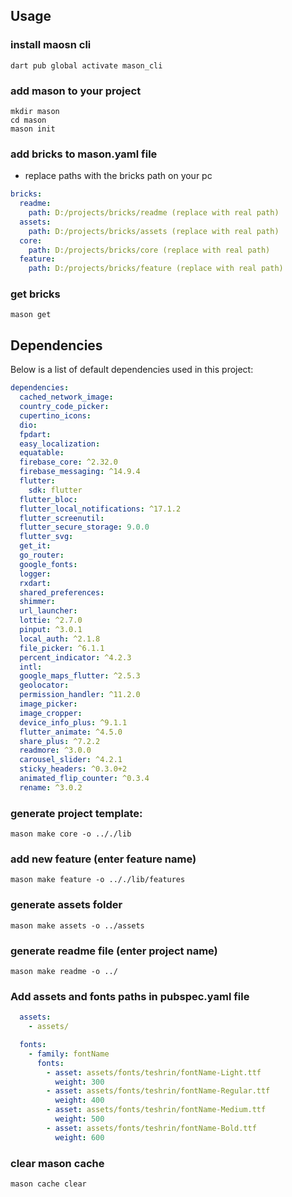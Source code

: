 ## Usage 

### install maosn cli 
```shell
dart pub global activate mason_cli
```

### add mason to your project 
```shell
mkdir mason
cd mason
mason init
```

### add bricks to mason.yaml file 
- replace paths with the bricks path on your pc 
```yaml
bricks:
  readme:
    path: D:/projects/bricks/readme (replace with real path)
  assets:
    path: D:/projects/bricks/assets (replace with real path)
  core:
    path: D:/projects/bricks/core (replace with real path)
  feature:
    path: D:/projects/bricks/feature (replace with real path)
``` 

### get bricks 
```shell
mason get
```

## Dependencies

Below is a list of default dependencies used in this project:
```yaml
dependencies:
  cached_network_image:
  country_code_picker:
  cupertino_icons:
  dio:
  fpdart:
  easy_localization:
  equatable:
  firebase_core: ^2.32.0
  firebase_messaging: ^14.9.4
  flutter:
    sdk: flutter
  flutter_bloc:
  flutter_local_notifications: ^17.1.2
  flutter_screenutil:
  flutter_secure_storage: 9.0.0
  flutter_svg:
  get_it:
  go_router:
  google_fonts:
  logger:
  rxdart:
  shared_preferences:
  shimmer:
  url_launcher:
  lottie: ^2.7.0
  pinput: ^3.0.1
  local_auth: ^2.1.8
  file_picker: ^6.1.1
  percent_indicator: ^4.2.3
  intl: 
  google_maps_flutter: ^2.5.3
  geolocator:
  permission_handler: ^11.2.0
  image_picker:
  image_cropper:
  device_info_plus: ^9.1.1
  flutter_animate: ^4.5.0
  share_plus: ^7.2.2
  readmore: ^3.0.0
  carousel_slider: ^4.2.1  
  sticky_headers: ^0.3.0+2
  animated_flip_counter: ^0.3.4
  rename: ^3.0.2

```


### generate project template:
```shell
mason make core -o .././lib
```

### add new feature (enter feature name)
```shell
mason make feature -o .././lib/features 
```

### generate assets folder
```shell
mason make assets -o ../assets
```

### generate readme file (enter project name)
```shell
mason make readme -o ../
```

### Add assets and fonts paths in pubspec.yaml file
```yaml
  assets:
    - assets/

  fonts:
    - family: fontName 
      fonts:
        - asset: assets/fonts/teshrin/fontName-Light.ttf
          weight: 300
        - asset: assets/fonts/teshrin/fontName-Regular.ttf
          weight: 400
        - asset: assets/fonts/teshrin/fontName-Medium.ttf
          weight: 500
        - asset: assets/fonts/teshrin/fontName-Bold.ttf
          weight: 600

```

### clear mason cache 
```shell
mason cache clear
```
